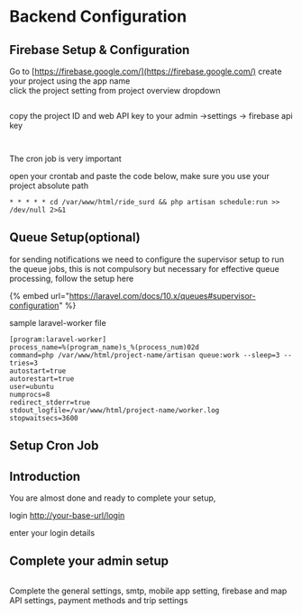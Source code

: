 # Backend Configuration

##

## Firebase Setup & Configuration

Go to [https://firebase.google.com/](https://firebase.google.com/) create your project using the app name\
click the project setting from project overview dropdown

<figure><img src="../.gitbook/assets/Screenshot 2023-10-30 at 4.33.23 PM.png" alt=""><figcaption></figcaption></figure>

copy the project ID and web API key to your admin ->settings -> firebase api key

<figure><img src="../.gitbook/assets/Screenshot 2023-10-30 at 4.30.10 PM.png" alt=""><figcaption></figcaption></figure>

<figure><img src="../.gitbook/assets/Screenshot 2023-10-30 at 4.17.45 PM.png" alt=""><figcaption></figcaption></figure>



The cron job is very important

open your crontab and paste the code below, make sure you use your project absolute path

```
* * * * * cd /var/www/html/ride_surd && php artisan schedule:run >> /dev/null 2>&1
```

##

## Queue Setup(optional)

for sending notifications we need to configure the supervisor setup to run the queue jobs, this is not compulsory but necessary for effective queue processing, follow the  setup here&#x20;

{% embed url="https://laravel.com/docs/10.x/queues#supervisor-configuration" %}

sample laravel-worker file

```
[program:laravel-worker]
process_name=%(program_name)s_%(process_num)02d
command=php /var/www/html/project-name/artisan queue:work --sleep=3 --tries=3
autostart=true
autorestart=true
user=ubuntu
numprocs=8
redirect_stderr=true
stdout_logfile=/var/www/html/project-name/worker.log
stopwaitsecs=3600

```

## Setup Cron Job

## Introduction

You are almost done and ready to complete your setup,

login [http://your-base-url/login](http://your-base-url/login)

enter your login details



## Complete your admin setup

<figure><img src="../.gitbook/assets/Screenshot 2023-10-30 at 4.23.45 PM.png" alt=""><figcaption></figcaption></figure>

Complete the general settings, smtp, mobile app setting, firebase and map API settings, payment methods and trip settings

<figure><img src="../.gitbook/assets/Screenshot 2023-10-30 at 4.18.42 PM.png" alt=""><figcaption></figcaption></figure>

